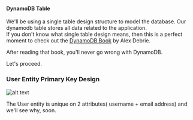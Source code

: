 #### DynamoDB Table
We'll be using a single table design structure to model the database.
Our dynamodb table stores all data related to the application.
<br />
If you don't know what single table design means, then this is a perfect moment to check out
the [DynamoDB Book](https://www.dynamodbbook.com/) by Alex Debrie.

After reading that book, you'll never go wrong with DynamoDB.

Let's proceed.

### User Entity Primary Key Design
![alt text](https://raw.githubusercontent.com/trey-rosius/babysitter_api/master/primary_key_design.png)

The User entity is unique on 2 attributes( username + email address) and we'll see why, soon.
<br />
<br>
